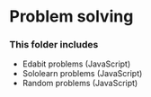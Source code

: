 # Problem solving

### This folder includes

- Edabit problems (JavaScript)
- Sololearn problems (JavaScript)
- Random problems (JavaScript)
